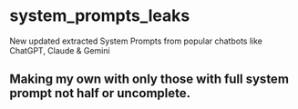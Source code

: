 # system_prompts_leaks
New updated extracted System Prompts from popular chatbots like ChatGPT, Claude &amp; Gemini

## Making my own with only those with full system prompt not half or uncomplete.